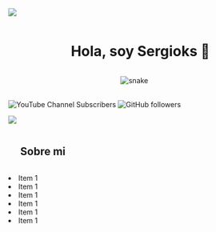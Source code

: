 <img src="https://user-images.githubusercontent.com/73097560/115834477-dbab4500-a447-11eb-908a-139a6edaec5c.gif"/>

<div id="user-content-toc">
  <ul align="center">
    <summary><h1 style="display: inline-block">Hola, soy Sergioks 👋</h1></summary>
  </ul>
</div>

<div align="center">
  <img  src="https://i.imgur.com/TigLVbT.png" alt="snake" /></a>
</div>
<br/>

![YouTube Channel Subscribers](https://img.shields.io/youtube/channel/subscribers/UCM7N0X2303LPKv2gUUhE_jA?label=Suscribete!&link=https%3A%2F%2Fwww.youtube.com%2F%40sergioksyt?sub_confirmation=1)
![GitHub followers](https://img.shields.io/github/followers/sergioks?link=https%3A%2F%2Fgithub.com%2Fsergioks)


<img src="https://user-images.githubusercontent.com/73097560/115834477-dbab4500-a447-11eb-908a-139a6edaec5c.gif" />

<div id="user-content-toc">
  <ul align="left"> <summary><h2 style="display: inline-block">Sobre mi</h2></summary> </ul>
  <li>Item 1</li>
  <li>Item 1</li>
  <li>Item 1</li>
  <li>Item 1</li>
  <li>Item 1</li>
  <li>Item 1</li>
</div>

<!--
**sergioks/sergioks** is a ✨ _special_ ✨ repository because its `README.md` (this file) appears on your GitHub profile.

Here are some ideas to get you started:

- 🔭 I’m currently working on ...
- 🌱 I’m currently learning ...
- 👯 I’m looking to collaborate on ...
- 🤔 I’m looking for help with ...
- 💬 Ask me about ...
- 📫 How to reach me: ...
- 😄 Pronouns: ...
- ⚡ Fun fact: ...
-->
